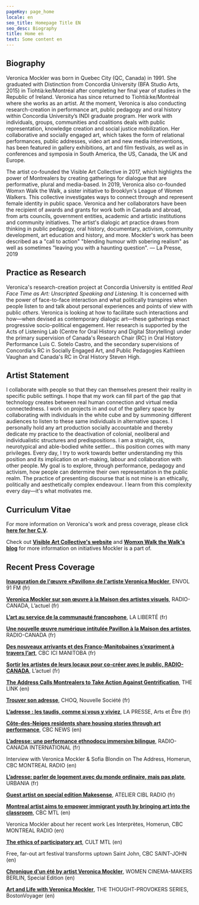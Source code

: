 ```yaml
---
pageKey: page_home
locale: en
seo_title: Homepage Title EN
seo_desc: Biography
title: Home en
text: Some content en
---
```

## **Biography**

Veronica Mockler was born in Quebec City (QC, Canada) in 1991. She graduated with Distinction from Concordia University (BFA Studio Arts, 2015) in Tiohtià:ke/Montréal after completing her final year of studies in the Republic of Ireland. Veronica has since returned to Tiohtià:ke/Montréal where she works as an artist. At the moment, Veronica is also conducting research-creation in performance art, public pedagogy and oral history within Concordia University’s INDI graduate program. Her work with individuals, groups, communities and coalitions deals with public representation, knowledge creation and social justice mobilization. Her collaborative and socially engaged art, which takes the form of relational performances, public addresses, video art and new media interventions, has been featured in gallery exhibitions, art and film festivals, as well as in conferences and symposia in South America, the US, Canada, the UK and Europe.

The artist co-founded the Visible Art Collective in 2017,  which highlights the power of Montrealers by creating gatherings for dialogue that are performative, plural and media-based. In 2019, Veronica also co-founded Womxn Walk the Walk, a sister initiative to Brooklyn's League of Women Walkers. This collective investigates ways to connect through and represent female identity in public space. Veronica and her collaborators have been the recipient of awards and grants for work both in Canada and abroad, from arts councils, government entities, academic and artistic institutions and community initiatives. The artist's dialogic art practice draws from thinking in public pedagogy, oral history, documentary, activism, community development, art education and history, and more. Mockler's work has been described as a "call to action" "blending humour with sobering realism" as well as sometimes "leaving you with a haunting question". — La Presse, 2019

## **Practice as Research** 

Veronica's research-creation project at Concordia University is entitled _Real Face Time as Art: Unscripted Speaking and Listening._ It is concerned with the power of face-to-face interaction and what politically transpires when people listen to and talk about personal experiences and points of view with public _others_. Veronica is looking at how to facilitate such interactions and how—when devised as contemporary dialogic art—these gatherings enact progressive socio-political engagement. Her research is supported by the Acts of Listening Lab (Centre for Oral History and Digital Storytelling) under the primary supervision of Canada's Research Chair (RC) in Oral History Performance Luis C. Sotelo Castro, and the secondary supervisions of Concordia's RC in Socially Engaged Art, and Public Pedagogies Kathleen Vaughan and Canada's RC in Oral History Steven High.

## **Artist Statement**

I collaborate with people so that they can themselves present their reality in specific public settings. I hope that my work can fill part of the gap that technology creates between real human connection and virtual media connectedness. I work on projects in and out of the gallery space by collaborating with individuals in the white cube and by summoning different audiences to listen to these same individuals in alternative spaces. I personally hold any art production socially accountable and thereby dedicate my practice to the deactivation of colonial, neoliberal and individualistic structures and predispositions. I am a straight, cis, neurotypical and able-bodied white settler... this position comes with many privileges. Every day, I try to work towards better understanding my this position and its implication on art-making, labour and collaboration with other people. My goal is to explore, through performance, pedagogy and activism, how people can determine their own representation in the public realm. The practice of presenting discourse that is not mine is an ethically, politically and aesthetically complex endeavour. I learn from this complexity every day—it's what motivates me. 

## **Curriculum Vitae**

For more information on Veronica's work and press coverage, please click [**here for her C.V**](https://drive.google.com/file/d/12vvM0hjbO3XGAag1FLyTr5xoK0rfGQxU/view)**.**

Check out [**Visible Art Collective's website**](http://visibleart.ca/) and [**Womxn Walk the Walk's blog**](https://womenwalkmontreal.tumblr.com/) for more information on initiatives Mockler is a part of.

## **Recent Press Coverage**

[**Inauguration de l'œuvre «Pavillon» de l'artiste Veronica Mockler**](https://soundcloud.com/envol-91/inauguration-de-luvre-pavillon-de-lartiste-veronicapierre), ENVOL 91 FM (fr)

[**Veronica Mockler sur son œuvre à la Maison des artistes visuels**](https://ici.radio-canada.ca/premiere/emissions/l-actuel/episodes/449721/rattrapage-du-mercredi-4-decembre-2019/8), RADIO-CANADA, L’actuel (fr)

[**L’art au service de la communauté francophone**](https://www.la-liberte.ca/2019/08/31/lart-au-service-de-la-communaute-francophone/), LA LIBERTÉ (fr)

[**Une nouvelle œuvre numérique intitulée Pavillon à la Maison des artistes**](https://ici.radio-canada.ca/premiere/emissions/le-6-a-9/episodes/442048/audio-fil-du-jeudi-29-aout-2019), RADIO-CANADA (fr)

[**Des nouveaux arrivants et des Franco-Manitobaines s’expriment à travers l’art**](https://ici.radio-canada.ca/nouvelle/1279345/art-visuel-communaute-francophone-nouveaux-arrivants-franco-manitobain), CBC ICI MANITOBA (fr)

[**Sortir les artistes de leurs locaux pour co-créer avec le public, RADIO-CANADA**](https://ici.radio-canada.ca/premiere/emissions/l-actuel/episodes/442008/audio-fil-du-mercredi-28-aout-2019/3), L’actuel (fr)

[**The Address Calls Montrealers to Take Action Against Gentrification**](https://thelinknewspaper.ca/article/the-address-calls-montrealers-to-take-action-against-gentrification), THE LINK (en)

[**Trouver son adresse**](https://www.choq.ca/nouvelles/trouver-son-adresse), CHOQ, Nouvelle Société (fr)

[**L’adresse : les taudis, comme si vous y viviez**](http://mi.lapresse.ca/screens/1ac03c7e-7d0d-43aa-9328-32ba29c8b0c47C_0.html), LA PRESSE, Arts et Être (fr)

[**Côte-des-Neiges residents share housing stories through art performance**](https://www.cbc.ca/news/canada/montreal/cdn-housing-experience-performance-1.5148645), CBC NEWS (en)

[**L’adresse: une performance ethnodocu immersive bilingue**](https://www.rcinet.ca/fr/2019/05/24/ladresse-une-performance-ethno-documentaire-immersive-bilingue-au-coeur-de-larrondissement-cote-des-neiges/), RADIO-CANADA INTERNATIONAL (fr)

Interview with Veronica Mockler & Sofia Blondin on The Address, Homerun, CBC MONTREAL RADIO (en)

[**L’adresse: parler de logement avec du monde ordinaire, mais pas plate**](https://urbania.ca/article/ladresse-parler-de-logement-avec-du-monde-ordinaire-mais-pas-plate), URBANIA (fr)

[**Guest artist on special edition Makesense**](https://www.radioatelier.ca/tag/veronica-mockler/), ATELIER CIBL RADIO (fr)

[**Montreal artist aims to empower immigrant youth by bringing art into the classroom**](https://www.cbc.ca/news/canada/montreal/montreal-artist-immigrant-kids-1.5097305), CBC MTL (en)

Veronica Mockler about her recent work Les Interprètes, Homerun, CBC MONTREAL RADIO (en)

[**The ethics of participatory art**](https://cultmtl.com/2019/04/veronica-mockler-les-interpretes/), CULT MTL (en)

Free, far-out art festival transforms uptown Saint John, CBC SAINT-JOHN (en)

[**Chronique d'un été by artist Veronica Mockler**](https://issuu.com/womencinereview/docs/special.edition/98), WOMEN CINEMA-MAKERS BERLIN, Special Edition (en)

[**Art and Life with Veronica Mockler**](http://bostonvoyager.com/interview/art-life-veronica-mockler/), THE THOUGHT-PROVOKERS SERIES, BostonVoyager (en)
